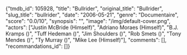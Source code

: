 {"tmdb_id": 105928, "title": "Bullrider", "original_title": "Bullrider", "slug_title": "bullrider", "date": "2006-05-21", "genre": "Documentaire", "score": "0.0/10", "synopsis": "", "image": "/img/default-cover.png", "actors": ["Justin McBride (Himself)", "Adriano Moraes (Himself)", "B.J. Kramps ()", "Tuff Hedeman ()", "Jim Shoulders ()", "Rob Smets ()", "Tony Mendes ()", "Ty Murray ()", "Mike Lee (Himself)"], "comments": [], "recommandations_id": []}